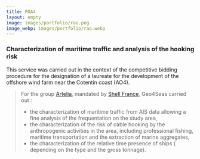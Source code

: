 ```yaml
---
title: ROA4
layout: empty
image: images/portfolio/rao.png
image_webp: images/portfolio/rao.webp
---
```


### Characterization of maritime traffic and analysis of the hooking risk 

This service was carried out in the context of the competitive bidding procedure for the designation of a laureate for the development of the offshore wind farm near the Cotentin coast (AO4).

> For the group [Artelia](https://www.arteliagroup.com/fr), mandated by [Shell France](https://www.shell.fr/), Geo4Seas carried out :  
> - the characterization of maritime traffic from AIS data allowing a fine analysis of the frequentation on the study area,    
> - the characterization of the risk of cable hooking by the anthropogenic activities in the area, including professional fishing, maritime transportation and the extraction of marine aggregates,  
> - the characterization of the relative time presence of ships ( depending on the type and the gross tonnage).